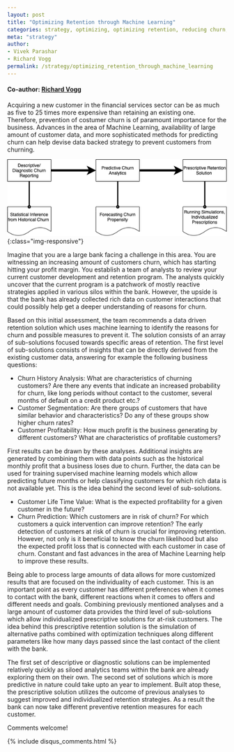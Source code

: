 ```yaml
---
layout: post
title: "Optimizing Retention through Machine Learning"
categories: strategy, optimizing, optimizing retention, reducing churn, churn, machine learning, ml
meta: "strategy"
author:
- Vivek Parashar
- Richard Vogg
permalink: /strategy/optimizing_retention_through_machine_learning
---
```

#### Co-author: [Richard Vogg](https://github.com/richardvogg)

Acquiring a new customer in the financial services sector can be as much as five to 25 times more expensive than retaining an existing one. Therefore, prevention of costumer churn is of paramount importance for the business.  Advances in the area of Machine Learning, availability of large amount of customer data, and more sophisticated methods for predicting churn can help devise data backed strategy to prevent customers from churning.

![optimizing-retention](/images/strategy/optimizing-retention.png){:class="img-responsive"}

Imagine that you are a large bank facing a challenge in this area. You are witnessing an increasing amount of customers churn, which has starting hitting your profit margin. You establish a team of analysts to review your current customer development and retention program. The analysts quickly uncover that the current program is a patchwork of mostly reactive strategies applied in various silos within the bank. However, the upside is that the bank has already collected rich data on customer interactions that could possibly help get a deeper understanding of reasons for churn. 

Based on this initial assessment, the team recommends a data driven retention solution which uses machine learning to identify the reasons for churn and possible measures to prevent it. The solution consists of an array of sub-solutions focused towards specific areas of retention. The first level of sub-solutions consists of insights that can be directly derived from the existing customer data, answering for example the following business questions:
* Churn History Analysis: What are characteristics of churning customers? Are there any events that indicate an increased probability for churn, like long periods without contact to the customer, several months of default on a credit product etc.?
* Customer Segmentation: Are there groups of customers that have similar behavior and characteristics? Do any of these groups show higher churn rates?
* Customer Profitability: How much profit is the business generating by different customers? What are characteristics of profitable customers? 

First results can be drawn by these analyses. Additional insights are generated by combining them with data points such as the historical monthly profit that a business loses due to churn. Further, the data can be used for training supervised machine learning models which allow predicting future months or help classifying customers for which rich data is not available yet. This is the idea behind the second level of sub-solutions.
* Customer Life Time Value: What is the expected profitability for a given customer in the future?
* Churn Prediction: Which customers are in risk of churn? For which customers a quick intervention can improve retention?
The early detection of customers at risk of churn is crucial for improving retention. However, not only is it beneficial to know the churn likelihood but also the expected profit loss that is connected with each customer in case of churn. Constant and fast advances in the area of Machine Learning help to improve these results. 

Being able to process large amounts of data allows for more customized results that are focused on the individuality of each customer. This is an important point as every customer has different preferences when it comes to contact with the bank, different reactions when it comes to offers and different needs and goals. Combining previously mentioned analyses and a large amount of customer data provides the third level of sub-solutions which allow individualized prescriptive solutions for at-risk customers. The idea behind this prescriptive retention solution is the simulation of alternative paths combined with optimization techniques along different parameters like how many days passed since the last contact of the client with the bank. 

The first set of descriptive or diagnostic solutions can be implemented relatively quickly as siloed analytics teams within the bank are already exploring them on their own. The second set of solutions which is more predictive in nature could take upto an year to implement. Built atop these, the prescriptive solution utilizes the outcome of previous analyses to suggest improved and individualized retention strategies. As a result the bank can now take different preventive retention measures for each customer. 

Comments welcome!

{% include disqus_comments.html %}
